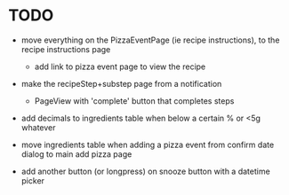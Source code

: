 # TODO
- move everything on the PizzaEventPage (ie recipe instructions), to the recipe instructions page
    - add link to pizza event page to view the recipe

- make the recipeStep+substep page from a notification
    - PageView with 'complete' button that completes steps 

- add decimals to ingredients table when below a certain % or <5g whatever

- move ingredients table when adding a pizza event from confirm date dialog to main add pizza page

- add another button (or longpress) on snooze button with a datetime picker